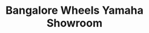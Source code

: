 ---
title: "Bangalore Wheels Yamaha Showroom"
url: /bangalore/bangalore-wheels-yamaha-showroom/
shop: Motorrad
---